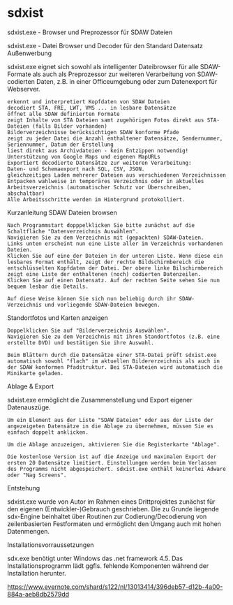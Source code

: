 # sdxist



sdxist.exe - Browser und Preprozessor für SDAW Dateien
 
sdxist.exe - Datei Browser und Decoder für den Standard Datensatz Außenwerbung

sdxist.exe eignet sich sowohl als intelligenter Dateibrowser für alle SDAW-Formate als auch als Preprozessor zur weiteren Verarbeitung von SDAW-codierten Daten, z.B. in einer Officeumgebung oder zum Datenexport für Webserver.



    erkennt und interpretiert Kopfdaten von SDAW Dateien
    decodiert STA, FRE, LWT, VMS ... in lesbare Datensätze
    öffnet alle SDAW definierten Formate
    zeigt Inhalte von STA Dateien samt zugehörigen Fotos direkt aus STA-Dateien (falls Bilder vorhanden)
    Bilderverzeichnisse berücksichtigen SDAW konforme Pfade
    zeigt zu jeder Datei die Anzahl enthaltener Datensätze, Sendernummer, Seriennummer, Datum der Erstellung
    liest direkt aus Archivdateien - kein Entzippen notwendig!
    Unterstützung von Google Maps und eigenen MapURLs
    Exportiert decodierte Datensätze zur weiteren Verarbeitung:
    Daten- und Schemaexport nach SQL, CSV, JSON.
    gleichzeitiges Laden mehrerer Dateien aus verschiedenen Verzeichnissen
    Entpacken wahlweise in temporäres Verzeichnis oder in aktuelles Arbeitsverzeichnis (automatischer Schutz vor Überschreiben, abschaltbar)
    Alle Arbeitsschritte werden im Hintergrund protokolliert.

 

Kurzanleitung
SDAW Dateien browsen

    Nach Programmstart dopppelklicken Sie bitte zunächst auf die Schaltfläche "Datenverzeichnis Auswählen".
    Navigieren Sie zu dem Verzeichnis mit (gepackten) SDAW-Dateien.
    Links unten erscheint nun eine Liste aller im Verzeichnis vorhandenen Dateien.
    Klicken Sie auf eine der Dateien in der unteren Liste. Wenn diese ein lesbares Format enthält, zeigt der rechte Bildschirmbereich die entschlüsselten Kopfdaten der Datei. Der obere linke Bilschirmbereich zeigt eine Liste der enthaltenen (noch) codierten Datenzeilen.
    Klicken Sie auf einen Datensatz. Auf der rechten Seite sehen Sie nun bequem lesbar die Details.

    Auf diese Weise können Sie sich nun beliebig durch ihr SDAW-Verzeichnis und vorliegende SDAW-Dateien bewegen.

Standortfotos und Karten anzeigen

    Doppelklicken Sie auf "Bilderverzeichnis Auswählen".
    Navigieren Sie zu dem Verzeichnis mit ihren Standortfotos (z.B. eine erstellte DVD) und bestätigen Sie ihre Auswahl.

    Beim Blättern durch die Datensätze einer STA-Datei prüft sdxist.exe automatisch sowohl "flach" im aktuellen Bildererzeichnis als auch in der SDAW konformen Pfadstruktur. Bei STA-Dateien wird automatisch die Minikarte geladen.

 

Ablage & Export

sdxist.exe ermöglicht die Zusammenstellung und Export eigener Datenauszüge.

    Um ein Element aus der Liste "SDAW Dateien" oder aus der Liste der angezeigeten Datensätze in die Ablage zu übernehmen, müssen Sie es einfach doppelt anklicken.

    Um die Ablage anzuzeigen, aktivieren Sie die Registerkarte "Ablage".

    Die kostenlose Version ist auf die Anzeige und maximalen Export der ersten 20 Datensätze limitiert. Einstellungen werden beim Verlassen des Programms nicht abgespeichert. sdxist.exe enthält keinerlei Adware oder "Nag Screens".

Entstehung

sdxist.exe wurde von Autor im Rahmen eines Drittprojektes zunächst für den eigenen (Entwickler-)Gebrauch geschrieben. Die zu Grunde liegende sdx-Engine beinhaltet über Routinen zur Codierung/Decodierung von zeilenbasierten Festformaten und ermöglicht den Umgang auch mit hohen Datenmengen.
 
Installationsvorraussetzungen

sdx.exe benötigt unter Windows das .net framework 4.5. 
Das Installationsprogramm lädt ggfls. fehlende Komponenten 
während der Installation herunter.

https://www.evernote.com/shard/s122/nl/13013414/396deb57-d12b-4a00-884a-aeb8db2579dd 
